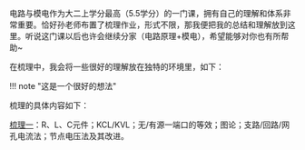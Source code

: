 电路与模电作为大二上学分最高（5.5学分）的一门课，拥有自己的理解和体系非常重要。恰好孙老师布置了梳理作业，形式不限，那我便把我的总结和理解放到这里。听说这门课以后也许会继续分家（电路原理+模电），希望能够对你也有所帮助~

在梳理中，我会将一些很好的理解放在独特的环境里，如下：

!!! note "这是一个很好的想法"

梳理的具体内容如下：

[梳理一](review_1.md)：R、L、C元件；KCL/KVL；无/有源一端口的等效；图论；支路/回路/网孔电流法；节点电压法及其改进。  
